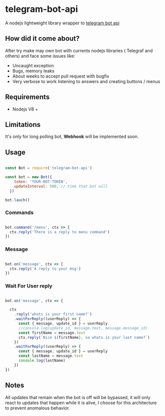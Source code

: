 # telegram-bot-api

A nodejs lightweight library wrapper to [telegram bot api](https://core.telegram.org/bots/api)


## How did it come about?

After try make may own bot with currents nodejs libraries ( Telegraf  and others)  and face some issues like:

- Uncaught exception
- Bugs,  memory leaks
- About weeks to accept pull request with bugfix
- Very verbose to work listening to answers and creating buttons / menus


## Requirements

- Nodejs V8 +

## Limitations
It's only for long polling bot, **Webhook** will be implemented soon.

## Usage

```javascript

const Bot = require('telegram-bot-api')

const bot = new Bot({
    token: 'YOUR-BOT-TOKEN',  
    updateInterval: 500, // time that bot will
  })

bot.lauch()

```

### Commands

```javascript

bot.command('/menu', ctx => {
  ctx.reply('There is a reply to menu command')
})

```

### Message

```javascript

bot.on('message', ctx => {
  ctx.reply('A reply to your msg')
})

```

### Wait For User reply

```javascript

bot.on('message', ctx => {

  ctx
    .reply('whats is your first name?')
    .waitForReply((userReply) => {
      const { message, update_id } = userReply
      //console.log(update_id, message.text, message.message_id)
      const firstName = message.text
      ctx.reply(`Nice ${firstName}, so whats is your last name?`)
    })
    .waitForReply((userReply) => {
      const { message, update_id } = userReply
      const lastName = message.text
      console.log(lastName)
    })
})

```


## Notes
All updates that remain when the bot is off will be bypassed, it will only react to updates that happen while it is alive, I choose for this architecture to prevent anomalous behavior.
